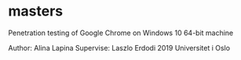 # masters

Penetration testing of Google Chrome on Windows 10 64-bit machine

Author: Alina Lapina
Supervise: Laszlo Erdodi
2019
Universitet i Oslo
